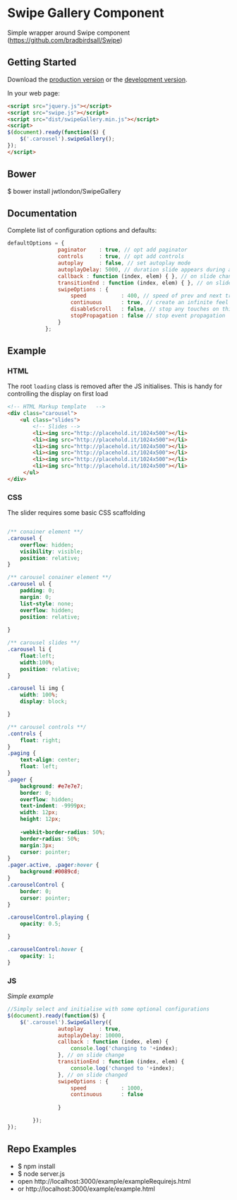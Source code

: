 # Swipe Gallery Component

Simple wrapper around Swipe component (https://github.com/bradbirdsall/Swipe)

## Getting Started
Download the [production version][min] or the [development version][max].

[min]: https://raw2.github.com/jwtlondon/SwipeGallery/master/dist/js/swipeGallery.min.js
[max]: https://raw2.github.com/jwtlondon/SwipeGallery/master/src/js/swipeGallery.js

In your web page:

```html
<script src="jquery.js"></script>
<script src="swipe.js"></script>
<script src="dist/swipeGallery.min.js"></script>
<script>
$(document).ready(function($) {
	$('.carousel').swipeGallery();
});
</script>
```

## Bower

$ bower install jwtlondon/SwipeGallery

## Documentation

Complete list of configuration options and defaults:

```javascript
defaultOptions = {
                paginator    : true, // opt add paginator
                controls     : true, // opt add controls
                autoplay     : false, // set autoplay mode
                autoplayDelay: 5000, // duration slide appears during autoplay
                callback : function (index, elem) { }, // on slide change
                transitionEnd : function (index, elem) { }, // on slide changed
                swipeOptions : {
                    speed           : 400, // speed of prev and next transitions in milliseconds
                    continuous      : true, // create an infinite feel with no endpoints
                    disableScroll   : false, // stop any touches on this container from scrolling the page
                    stopPropagation : false // stop event propagation
                }
            };
```
## Example

### HTML

The root `loading` class is removed after the JS initialises. This is handy for controlling the display on first load

```html
<!-- HTML Markup template 	-->
<div class="carousel">
	<ul class="slides">
		<!-- Slides -->
		<li><img src="http://placehold.it/1024x500"></li>
		<li><img src="http://placehold.it/1024x500"></li>
		<li><img src="http://placehold.it/1024x500"></li>
		<li><img src="http://placehold.it/1024x500"></li>
		<li><img src="http://placehold.it/1024x500"></li>
		<li><img src="http://placehold.it/1024x500"></li>
	 </ul>
</div>

```

### CSS

The slider requires some basic CSS scaffolding

```css

/** conainer element **/
.carousel {
	overflow: hidden;
	visibility: visible;
	position: relative;
}

/** carousel conainer element **/
.carousel ul {
	padding: 0;
	margin: 0;
	list-style: none;
	overflow: hidden;
  	position: relative;
	
}

/** carousel slides **/
.carousel li { 
	float:left;
	width:100%;
	position: relative;
}

.carousel li img {
	width: 100%;
	display: block;

}

/** carousel controls **/
.controls {
	float: right;
}
.paging {
	text-align: center;
	float: left;
}
.pager {
	background: #e7e7e7;
	border: 0;
	overflow: hidden;
	text-indent: -9999px;
	width: 12px;
	height: 12px;
	
	-webkit-border-radius: 50%;
	border-radius: 50%;
	margin:3px;
	cursor: pointer;
}
.pager.active, .pager:hover {
	background:#0089cd;
}
.carouselControl {
	border: 0;
	cursor: pointer;
}

.carouselControl.playing {
	opacity: 0.5;

}

.carouselControl:hover {
	opacity: 1;
}


```
### JS

_Simple example_

```javascript
//Simply select and initialise with some optional configurations
$(document).ready(function($) {
	$('.carousel').SwipeGallery({
                autoplay     : true, 
                autoplayDelay: 10000,
                callback : function (index, elem) { 
                	console.log('changing to '+index);
                }, // on slide change
                transitionEnd : function (index, elem) { 
                	console.log('changed to '+index);
                }, // on slide changed
                swipeOptions : {
                    speed           : 1000, 
                    continuous      : false
                   
                }

		});
});
```

## Repo Examples

* $ npm install
* $ node server.js
* open http://localhost:3000/example/exampleRequirejs.html
* or http://localhost:3000/example/example.html
